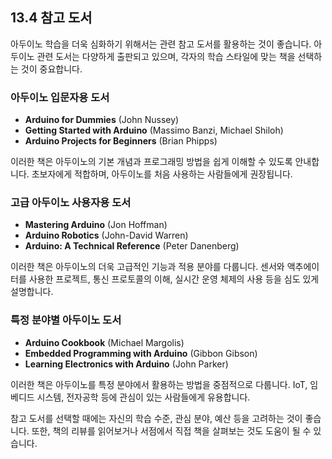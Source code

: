 ## **13.4 참고 도서**

아두이노 학습을 더욱 심화하기 위해서는 관련 참고 도서를 활용하는 것이 좋습니다. 아두이노 관련 도서는 다양하게 출판되고 있으며, 각자의 학습 스타일에 맞는 책을 선택하는 것이 중요합니다.

### **아두이노 입문자용 도서**

- **Arduino for Dummies** (John Nussey)
- **Getting Started with Arduino** (Massimo Banzi, Michael Shiloh)
- **Arduino Projects for Beginners** (Brian Phipps)

이러한 책은 아두이노의 기본 개념과 프로그래밍 방법을 쉽게 이해할 수 있도록 안내합니다. 초보자에게 적합하며, 아두이노를 처음 사용하는 사람들에게 권장됩니다.

### **고급 아두이노 사용자용 도서**

- **Mastering Arduino** (Jon Hoffman)
- **Arduino Robotics** (John-David Warren)
- **Arduino: A Technical Reference** (Peter Danenberg)

이러한 책은 아두이노의 더욱 고급적인 기능과 적용 분야를 다룹니다. 센서와 액추에이터를 사용한 프로젝트, 통신 프로토콜의 이해, 실시간 운영 체제의 사용 등을 심도 있게 설명합니다.

### **특정 분야별 아두이노 도서**

- **Arduino Cookbook** (Michael Margolis)
- **Embedded Programming with Arduino** (Gibbon Gibson)
- **Learning Electronics with Arduino** (John Parker)

이러한 책은 아두이노를 특정 분야에서 활용하는 방법을 중점적으로 다룹니다. IoT, 임베디드 시스템, 전자공학 등에 관심이 있는 사람들에게 유용합니다.

참고 도서를 선택할 때에는 자신의 학습 수준, 관심 분야, 예산 등을 고려하는 것이 좋습니다. 또한, 책의 리뷰를 읽어보거나 서점에서 직접 책을 살펴보는 것도 도움이 될 수 있습니다.